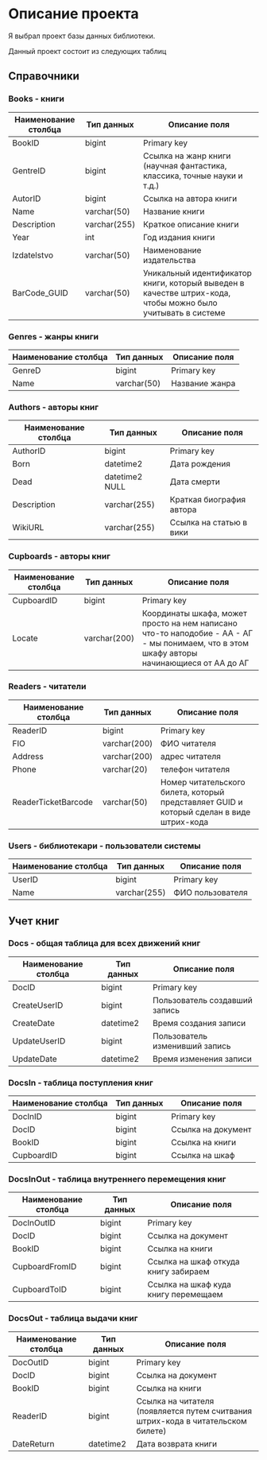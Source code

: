 
# Описание проекта

Я выбрал проект базы данных библиотеки.

Данный проект состоит из следующих таблиц

## Справочники

### Books - книги

Наименование столбца | Тип данных | Описание поля
------------ | -------------| -----------
BookID| bigint | Primary key
GentreID | bigint| Ссылка на жанр книги (научная фантастика, классика, точные науки и т.д.)
AutorID | bigint| Ссылка на автора книги
Name | varchar(50)| Название книги
Description | varchar(255)| Краткое описание книги
Year | int| Год издания книги
Izdatelstvo | varchar(50)| Наименование издательства
BarCode_GUID | varchar(50)| Уникальный идентификатор книги, который выведен в качестве штрих-кода, чтобы можно было учитывать в системе

### Genres - жанры книги

Наименование столбца | Тип данных | Описание поля
------------ | -------------| -----------
GenreD| bigint | Primary key
Name | varchar(50)| Название жанра


### Authors - авторы книг

Наименование столбца | Тип данных | Описание поля
------------ | -------------| -----------
AuthorID| bigint | Primary key
Born| datetime2 | Дата рождения
Dead| datetime2 NULL | Дата смерти
Description| varchar(255) | Краткая биография автора
WikiURL| varchar(255) | Ссылка на статью в вики

### Cupboards - авторы книг

Наименование столбца | Тип данных | Описание поля
------------ | -------------| -----------
CupboardID| bigint | Primary key
Locate| varchar(200) | Координаты шкафа, может просто на нем написано что-то наподобие - АА - АГ - мы понимаем, что в этом шкафу авторы начинающиеся от АА до АГ

### Readers - читатели

Наименование столбца | Тип данных | Описание поля
------------ | -------------| -----------
ReaderID| bigint | Primary key
FIO | varchar(200) | ФИО читателя
Address | varchar(200) | адрес читателя
Phone | varchar(20) | телефон читателя
ReaderTicketBarcode | varchar(50) | Номер читательского билета, который представляет GUID и который сделан в виде штрих-кода

### Users - библиотекари - пользователи системы

Наименование столбца | Тип данных | Описание поля
------------ | -------------| -----------
UserID| bigint | Primary key
Name| varchar(255) | ФИО пользователя

## Учет книг

### Docs - общая таблица для всех движений книг

Наименование столбца | Тип данных | Описание поля
------------ | -------------| -----------
DocID| bigint | Primary key
CreateUserID| bigint | Пользователь создавший запись
CreateDate| datetime2 | Время создания записи
UpdateUserID| bigint | Пользователь изменивший запись
UpdateDate| datetime2 | Время изменения записи

### DocsIn - таблица поступления книг

Наименование столбца | Тип данных | Описание поля
------------ | -------------| -----------
DocInID| bigint | Primary key
DocID| bigint | Ссылка на документ
BookID| bigint | Ссылка на книги
CupboardID| bigint | Ссылка на шкаф

### DocsInOut - таблица внутреннего перемещения книг

Наименование столбца | Тип данных | Описание поля
------------ | -------------| -----------
DocInOutID| bigint | Primary key
DocID| bigint | Ссылка на документ
BookID| bigint | Ссылка на книги
CupboardFromID| bigint | Ссылка на шкаф откуда книгу забираем
CupboardToID| bigint | Ссылка на шкаф куда книгу перемещаем

### DocsOut - таблица выдачи книг

Наименование столбца | Тип данных | Описание поля
------------ | -------------| -----------
DocOutID| bigint | Primary key
DocID| bigint | Ссылка на документ
BookID| bigint | Ссылка на книги
ReaderID| bigint | Ссылка на читателя (появляется путем считвания штрих-кода в читательском билете)
DateReturn| datetime2 | Дата возврата книги